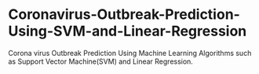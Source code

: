 # Coronavirus-Outbreak-Prediction-Using-SVM-and-Linear-Regression
Corona virus Outbreak Prediction Using Machine Learning Algorithms such as Support Vector Machine(SVM) and Linear Regression.
